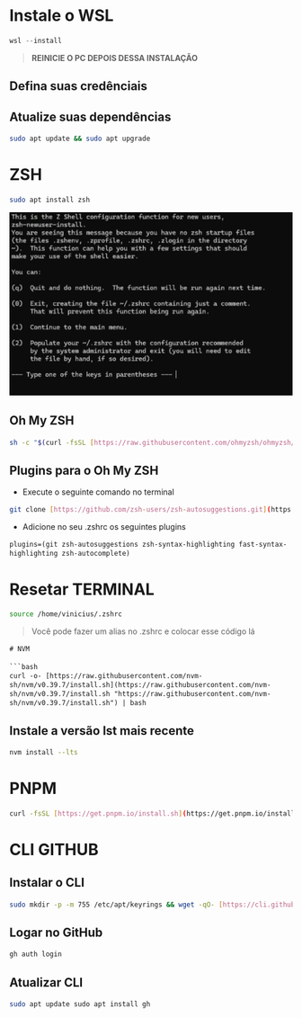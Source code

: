 # Instale o WSL

```powershell
wsl --install
```

> **REINICIE O PC DEPOIS DESSA INSTALAÇÃO** 

## Defina suas credênciais 

## Atualize suas dependências 

```bash 
sudo apt update && sudo apt upgrade
```

# ZSH 

```bash 
sudo apt install zsh
```

![](Pasted%20image%2020240315151906.png)

## Oh My ZSH

```bash
sh -c "$(curl -fsSL [https://raw.githubusercontent.com/ohmyzsh/ohmyzsh/master/tools/install.sh](https://raw.githubusercontent.com/ohmyzsh/ohmyzsh/master/tools/install.sh "https://raw.githubusercontent.com/ohmyzsh/ohmyzsh/master/tools/install.sh"))"
```

## Plugins para o Oh My ZSH

- Execute o seguinte comando no terminal
```bash 
git clone [https://github.com/zsh-users/zsh-autosuggestions.git](https://github.com/zsh-users/zsh-autosuggestions.git "https://github.com/zsh-users/zsh-autosuggestions.git") $ZSH_CUSTOM/plugins/zsh-autosuggestions && git clone [https://github.com/zsh-users/zsh-syntax-highlighting.git](https://github.com/zsh-users/zsh-syntax-highlighting.git "https://github.com/zsh-users/zsh-syntax-highlighting.git") $ZSH_CUSTOM/plugins/zsh-syntax-highlighting && git clone [https://github.com/zdharma-continuum/fast-syntax-highlighting.git](https://github.com/zdharma-continuum/fast-syntax-highlighting.git "https://github.com/zdharma-continuum/fast-syntax-highlighting.git") ${ZSH_CUSTOM:-$HOME/.oh-my-zsh/custom}/plugins/fast-syntax-highlighting && git clone --depth 1 -- [https://github.com/marlonrichert/zsh-autocomplete.git](https://github.com/marlonrichert/zsh-autocomplete.git "https://github.com/marlonrichert/zsh-autocomplete.git") $ZSH_CUSTOM/plugins/zsh-autocomplete
```

- Adicione no seu .zshrc os seguintes plugins
```zshrc
plugins=(git zsh-autosuggestions zsh-syntax-highlighting fast-syntax-highlighting zsh-autocomplete)
```


# Resetar TERMINAL

```bash
source /home/vinicius/.zshrc
```

> Você pode fazer um alias no .zshrc e colocar esse código lá



```
# NVM 

```bash 
curl -o- [https://raw.githubusercontent.com/nvm-sh/nvm/v0.39.7/install.sh](https://raw.githubusercontent.com/nvm-sh/nvm/v0.39.7/install.sh "https://raw.githubusercontent.com/nvm-sh/nvm/v0.39.7/install.sh") | bash
```

## Instale a versão lst mais recente 

```bash 
nvm install --lts
```

# PNPM

```bash
curl -fsSL [https://get.pnpm.io/install.sh](https://get.pnpm.io/install.sh "https://get.pnpm.io/install.sh") | sh -
```

# CLI GITHUB

## Instalar o CLI

```bash 
sudo mkdir -p -m 755 /etc/apt/keyrings && wget -qO- [https://cli.github.com/packages/githubcli-archive-keyring.gpg](https://cli.github.com/packages/githubcli-archive-keyring.gpg "https://cli.github.com/packages/githubcli-archive-keyring.gpg") | sudo tee /etc/apt/keyrings/githubcli-archive-keyring.gpg > /dev/null \ && sudo chmod go+r /etc/apt/keyrings/githubcli-archive-keyring.gpg \ && echo "deb [arch=$(dpkg --print-architecture) signed-by=/etc/apt/keyrings/githubcli-archive-keyring.gpg] [https://cli.github.com/packages](https://cli.github.com/packages "https://cli.github.com/packages") stable main" | sudo tee /etc/apt/sources.list.d/github-cli.list > /dev/null \ && sudo apt update \ && sudo apt install gh -y
```

## Logar no GitHub

```bash
gh auth login
```

## Atualizar  CLI

```bash 
sudo apt update sudo apt install gh
```

